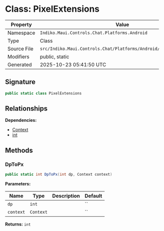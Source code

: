 # Class: PixelExtensions

| Property | Value |
|----------|-------|
| Namespace | `Indiko.Maui.Controls.Chat.Platforms.Android` |
| Type | Class |
| Source File | `src/Indiko.Maui.Controls.Chat/Platforms/Android/PixelExtensions.cs` |
| Modifiers | public, static |
| Generated | 2025-10-23 05:41:50 UTC |

## Signature

```csharp
public static class PixelExtensions
```

## Relationships

**Dependencies:**
- [Context](Context.md)
- [int](int.md)

## Methods

### DpToPx

```csharp
public static int DpToPx(int dp, Context context)
```

**Parameters:**

| Name | Type | Description | Default |
|------|------|-------------|---------|
| `dp` | `int` |  | `` |
| `context` | `Context` |  | `` |

**Returns:** `int`


